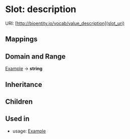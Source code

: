 # Slot: description




URI: [http://bioentity.io/vocab/value_description](slot_uri)
## Mappings

## Domain and Range

[Example](Example.md) -> **string**
## Inheritance

## Children

## Used in

 *  usage: [Example](Example.md)
